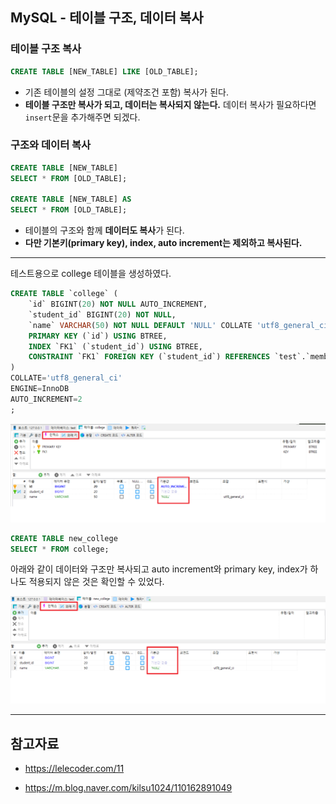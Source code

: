 

## MySQL - 테이블 구조, 데이터 복사



### 테이블 구조 복사

```sql
CREATE TABLE [NEW_TABLE] LIKE [OLD_TABLE];
```

- 기존 테이블의 설정 그대로 (제약조건 포함) 복사가 된다.
- **테이블 구조만 복사가 되고, 데이터는 복사되지 않는다.** 데이터 복사가 필요하다면 `insert`문을 추가해주면 되겠다.



### 구조와 데이터 복사

```SQL
CREATE TABLE [NEW_TABLE]
SELECT * FROM [OLD_TABLE];

CREATE TABLE [NEW_TABLE] AS
SELECT * FROM [OLD_TABLE];
```

- 테이블의 구조와 함께 **데이터도 복사**가 된다.
- **다만 기본키(primary key), index, auto increment는 제외하고 복사된다.**



---



테스트용으로 college 테이블을 생성하였다.

```sql
CREATE TABLE `college` (
	`id` BIGINT(20) NOT NULL AUTO_INCREMENT,
	`student_id` BIGINT(20) NOT NULL,
	`name` VARCHAR(50) NOT NULL DEFAULT 'NULL' COLLATE 'utf8_general_ci',
	PRIMARY KEY (`id`) USING BTREE,
	INDEX `FK1` (`student_id`) USING BTREE,
	CONSTRAINT `FK1` FOREIGN KEY (`student_id`) REFERENCES `test`.`member` (`id`) ON UPDATE RESTRICT ON DELETE RESTRICT
)
COLLATE='utf8_general_ci'
ENGINE=InnoDB
AUTO_INCREMENT=2
;
```



![image-20210809230318494](image/image-20210809230318494.png)

```sql
CREATE TABLE new_college
SELECT * FROM college;
```

아래와 같이 데이터와 구조만 복사되고 auto increment와 primary key, index가 하나도 적용되지 않은 것은 확인할 수 있었다.

![image-20210809230015235](image/image-20210809230015235.png)

---

## 참고자료

- https://lelecoder.com/11

- https://m.blog.naver.com/kilsu1024/110162891049
